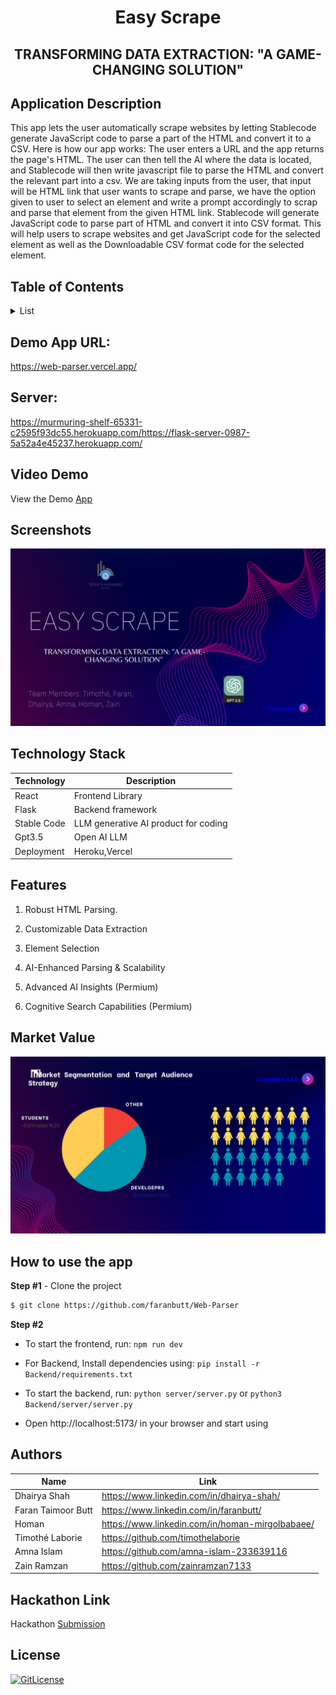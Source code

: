 <!-- PROJECT TITLE -->
  <h1 align="center">Easy Scrape</h1>
 <h2 2 align="center">
    TRANSFORMING DATA EXTRACTION: "A GAME-CHANGING SOLUTION"
    <br />
    </h2>

## Application Description

This app lets the user automatically scrape websites by letting Stablecode generate JavaScript code to parse a part of the HTML and convert it to a CSV. Here is how our app works: The user enters a URL and the app returns the page's HTML. The user can then tell the AI where the data is located, and Stablecode will then write javascript file to parse the HTML and convert the relevant part into a csv. We are taking inputs from the user, that input will be HTML link that user wants to scrape and parse, we have the option given to user to select an element and write a prompt accordingly to scrap and parse that element from the given HTML link. Stablecode will generate JavaScript code to parse part of HTML and convert it into CSV format. This will help users to scrape websites and get JavaScript code for the selected element as well as the Downloadable CSV format code for the selected element.

## Table of Contents

<details>
<summary>List</summary>

- [Application Description](#application-description)
- [Table of Contents](#table-of-contents)
- [Application Deployed](#demo-app-url)
- [Project Demo](#demo)
- [Screenshots](#screenshots)
- [Technology Stack](#technology-stack)
- [Features](#features)
- [Market Value](#market-value)
- [How to use the app](#how-to-use-the-app)
- [Collaborators](#collaborators)
- [Hackathon Link](#hackathon-link)
- [References](#references)
- [License](#license)

</details>

## Demo App URL:
https://web-parser.vercel.app/

## Server:
https://murmuring-shelf-65331-c2595f93dc55.herokuapp.com/https://flask-server-0987-5a52a4e45237.herokuapp.com/


## Video Demo

View the Demo [App](https://storage.googleapis.com/lablab-video-submissions/cll22l3qb000035748kv3v7h3/raw/submission-video-x-cll22l3qb000035748kv3v7h3-cllgmqdy2008b356vut6869wr_c4615z9.mp4)

## Screenshots
![y1](https://github.com/faranbutt/Web-Parser/blob/main/1.jpg)

## Technology Stack

| Technology       | Description                                   |
| ---------------- | --------------------------------------------- |
| React      | Frontend Library                             |
| Flask           | Backend framework                             |
| Stable Code         | LLM generative AI product for coding                          |
| Gpt3.5    | Open AI LLM                             |
| Deployment       | Heroku,Vercel                                 |

## Features

1. Robust HTML Parsing.

2. Customizable Data Extraction

3. Element Selection

4. AI-Enhanced Parsing & Scalability

5. Advanced AI Insights (Permium)

6. Cognitive Search Capabilities (Permium)

## Market Value

![y2](https://github.com/faranbutt/Web-Parser/blob/main/2.jpg)


## How to use the app

**Step #1** - Clone the project

```bash
$ git clone https://github.com/faranbutt/Web-Parser
```

**Step #2**

- To start the frontend, run: `npm run dev`

- For Backend, Install dependencies using: `pip install -r Backend/requirements.txt`

- To start the backend, run: `python server/server.py` or `python3 Backend/server/server.py`

- Open  http://localhost:5173/ in your browser and start using



## Authors

| Name            | Link                                   |
| --------------- | -------------------------------------- |
| Dhairya Shah | https://www.linkedin.com/in/dhairya-shah/ |
| Faran Taimoor Butt | https://www.linkedin.com/in/faranbutt/ |
| Homan | https://www.linkedin.com/in/homan-mirgolbabaee/ |
| Timothé Laborie  | https://github.com/timothelaborie|
| Amna Islam | https://github.com/amna-islam-233639116|
|Zain Ramzan | https://github.com/zainramzan7133|                                      |

## Hackathon Link

Hackathon [Submission](https://lablab.ai/event/stablecode-24-hours-hackathon/visioneers/easy-scrape-seamless-conversion-from-html-to-csv)

## License

[![GitLicense](https://img.shields.io/badge/License-MIT-lime.svg)](https://github.com/sandramsc/CultiVate/blob/master/LICENSE.md)
